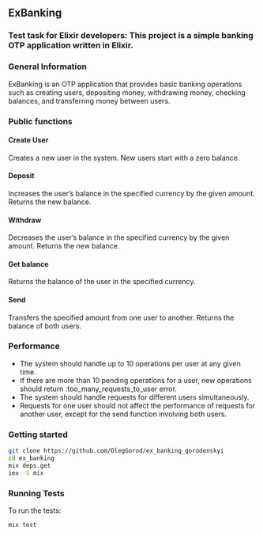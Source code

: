 ## ExBanking
### Test task for Elixir developers: This project is a simple banking OTP application written in Elixir.

### General Information
 ExBanking is an OTP application that provides basic banking operations such as creating users, depositing money, withdrawing money, checking balances, and transferring money between users.

 ### Public functions
 #### Create User
Creates a new user in the system. New users start with a zero balance.

#### Deposit
Increases the user’s balance in the specified currency by the given amount. Returns the new balance.

#### Withdraw
Decreases the user’s balance in the specified currency by the given amount. Returns the new balance.

#### Get balance
Returns the balance of the user in the specified currency.

#### Send
Transfers the specified amount from one user to another. Returns the balance of both users.

### Performance

* The system should handle up to 10 operations per user at any given time.
* If there are more than 10 pending operations for a user, new operations should return :too_many_requests_to_user error.
* The system should handle requests for different users simultaneously.
* Requests for one user should not affect the performance of requests for another user, except for the send function involving both users.

### Getting started

```bash
git clone https://github.com/OlegGorod/ex_banking_gorodenskyi
cd ex_banking
mix deps.get
iex -S mix
```

### Running Tests
To run the tests:
```bash
mix test
```

